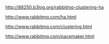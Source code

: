 http://88250.b3log.org/rabbitmq-clustering-ha

http://www.rabbitmq.com/ha.html

http://www.rabbitmq.com/clustering.html

http://www.rabbitmq.com/pacemaker.html